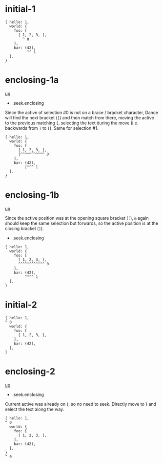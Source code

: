 # initial-1

```
{ hello: 1,
  world: {
    foo: [
      [ 1, 2, 3, ],
        ^ 0
    ],
    bar: (42),
          ^^ 1
  },
}
```

# enclosing-1a
[up](#initial-1)

- .seek.enclosing

Since the active of selection #0 is not on a brace / bracket character, Dance
will find the next bracket (`]`) and then match from there, moving the active to
the previous matching `[`, selecting the text during the move (i.e. backwards
from `]` to `[`). Same for selection #1.

```
{ hello: 1,
  world: {
    foo: [
      [ 1, 2, 3, ],
      |^^^^^^^^^^^ 0
    ],
    bar: (42),
         |^^^ 1
  },
}
```

# enclosing-1b
[up](#enclosing-1a)

Since the active position was at the opening square bracket (`[`), `m` again
should keep the same selection but forwards, so the active position is at the
closing bracket (`]`).

- .seek.enclosing

```
{ hello: 1,
  world: {
    foo: [
      [ 1, 2, 3, ],
      ^^^^^^^^^^^^ 0
    ],
    bar: (42),
         ^^^^ 1
  },
}
```

# initial-2

```
{ hello: 1,
^ 0
  world: {
    foo: [
      [ 1, 2, 3, ],
    ],
    bar: (42),
  },
}
```

# enclosing-2
[up](#initial-2)

- .seek.enclosing

Current active was already on {, so no need to seek. Directly move to } and
select the text along the way.

```
{ hello: 1,
^ 0
  world: {
    foo: [
      [ 1, 2, 3, ],
    ],
    bar: (42),
  },
}
^ 0
```
